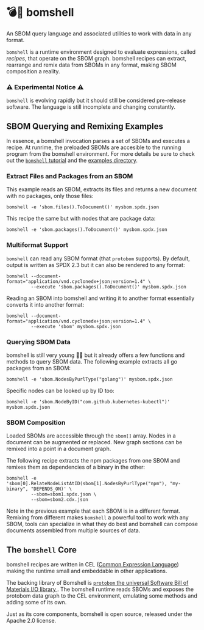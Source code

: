 # 💣🐚 bomshell

An SBOM query language and associated utilities to work with data in any format.

`bomshell` is a runtime environment designed to evaluate expressions, called 
_recipes_, that operate on the SBOM graph. bomshell recipes can extract,
rearrange and remix data from SBOMs in any format, making SBOM composition a
reality. 

### __⚠️ Experimental Notice ⚠️__

`bomshell` is evolving rapidly but it should still be considered pre-release software. The language
is still incomplete and changing constantly.

## SBOM Querying and Remixing Examples

In essence, a bomshell invocation parses a set of SBOMs and executes a recipe.
At runrime, the preloaded SBOMs are accesible to the running program from the
bomshell environment. For more details be sure to check out the 
[`bomshell` tutorial](tutorial/) and the 
[examples directory](examples/).

### Extract Files and Packages from an SBOM

This example reads an SBOM, extracts its files and returns a new document 
with no packages, only those files:

```
bomshell -e 'sbom.files().ToDocument()' mysbom.spdx.json
```

This recipe the same but with nodes that are package data:

```
bomshell -e 'sbom.packages().ToDocument()' mysbom.spdx.json
```

### Multiformat Support

`bomshell` can read any SBOM format (that `protobom` supports). By default,
output is written as SPDX 2.3 but it can also be rendered to any format:

```
bomshell --document-format="application/vnd.cyclonedx+json;version=1.4" \
         --execute 'sbom.packages().ToDocument()' mysbom.spdx.json
```

Reading an SBOM into bomshell and writing it to another format essentially 
converts it into another format:

```
bomshell --document-format="application/vnd.cyclonedx+json;version=1.4" \
         --execute 'sbom' mysbom.spdx.json
```

### Querying SBOM Data

bomshell is still very young 👶🏽 but it already offers a few functions and methods
to query SBOM data. The following example extracts all go packages from an SBOM:

```
bomshell -e 'sbom.NodesByPurlType("golang")' mysbom.spdx.json 
```

Specific nodes can be looked up by ID too:

```
bomshell -e 'sbom.NodeByID("com.github.kubernetes-kubectl")' mysbom.spdx.json
```

### SBOM Composition

Loaded SBOMs are accessible through the `sbom[]` array. Nodes in
a document can be augmented or replaced. New graph sections can 
be remixed into a point in a document graph.

The following recipe extracts the npm packages from one SBOM and 
remixes them as dependencies of a binary in the other:

```
bomshell -e 'sbom[0].RelateNodeListAtID(sbom[1].NodesByPurlType("npm"), "my-binary", "DEPENDS_ON)' \
         --sbom=sbom1.spdx.json \
         --sbom=sbom2.cdx.json 
```

Note in the previous example that each SBOM is in a different format. Remixing
from different makes `bomshell` a powerful tool to work with any SBOM, tools can specialize in what they do best and bomshell
can compose documents assembled from multiple sources of
data.

## The `bomshell` Core

bomshell recipes are written in CEL 
([Common Expression Language](https://github.com/google/cel-spec))
making the runtime small and embeddable in other applications.

The backing library of Bomshell is 
[`protobom` the universal Software Bill of Materials I/O library ](https://github.com/protobom/protobom).
The bomshell runtime reads SBOMs and exposes the protobom
data graph to the CEL environment, emulating some methods and adding
some of its own.

Just as its core components, bomshell is open source, released under the
Apache 2.0 license.
